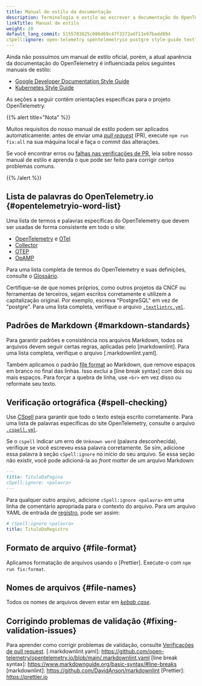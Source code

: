 ```yaml
---
title: Manual de estilo da documentação
description: Terminologia e estilo ao escrever a documentação do OpenTelemetry.
linkTitle: Manual de estilo
weight: 20
default_lang_commit: 5155703825c086d69c47f3372adf11e97badd89d
cSpell:ignore: open-telemetry opentelemetryio postgre style-guide textlintrc
---
```


Ainda não possuímos um manual de estilo oficial, porém, a atual aparência da
documentação do OpenTelemetry é influenciada pelos seguintes manuais de estilo:

- [Google Developer Documentation Style Guide](https://developers.google.com/style)
- [Kubernetes Style Guide](https://kubernetes.io/docs/contribute/style/style-guide/)

As seções a seguir contêm orientações específicas para o projeto OpenTelemetry.

{{% alert title="Nota" %}}

Muitos requisitos do nosso manual de estilo podem ser aplicados automaticamente:
antes de enviar uma
[_pull request_](https://docs.github.com/en/get-started/learning-about-github/github-glossary#pull-request)
(PR), execute `npm run fix:all` na sua máquina local e faça o _commit_ das
alterações.

Se você encontrar erros ou [falhas nas verificações de PR](../pr-checks), leia
sobre nosso manual de estilo e aprenda o que pode ser feito para corrigir certos
problemas comuns.

{{% /alert %}}

## Lista de palavras do OpenTelemetry.io {#opentelemetryio-word-list}

Uma lista de termos e palavras específicas do OpenTelemetry que devem ser usadas
de forma consistente em todo o site:

- [OpenTelemetry](/docs/concepts/glossary/#opentelemetry) e
  [OTel](/docs/concepts/glossary/#otel)
- [Collector](/docs/concepts/glossary/#collector)
- [OTEP](/docs/concepts/glossary/#otep)
- [OpAMP](/docs/concepts/glossary/#opamp)

Para uma lista completa de termos do OpenTelemetry e suas definições, consulte o
[Glossário](/docs/concepts/glossary/).

Certifique-se de que nomes próprios, como outros projetos da CNCF ou ferramentas
de terceiros, sejam escritos corretamente e utilizem a capitalização original.
Por exemplo, escreva "PostgreSQL" em vez de "postgre". Para uma lista completa,
verifique o arquivo
[`.textlintrc.yml`](https://github.com/open-telemetry/opentelemetry.io/blob/main/.textlintrc.yml).

## Padrões de Markdown {#markdown-standards}

Para garantir padrões e consistência nos arquivos Markdown, todos os arquivos
devem seguir certas regras, aplicadas pelo [markdownlint]. Para uma lista
completa, verifique o arquivo [.markdownlint.yaml].

Também aplicamos o padrão [file format](#file-format) ao Markdown, que remove
espaços em branco no final das linhas. Isso exclui a [line break syntax] com
dois ou mais espaços. Para forçar a quebra de linha, use `<br>` em vez disso ou
reformate seu texto.

## Verificação ortográfica {#spell-checking}

Use [CSpell](https://github.com/streetsidesoftware/cspell) para garantir que
todo o texto esteja escrito corretamente. Para uma lista de palavras específicas
do site OpenTelemetry, consulte o arquivo
[`.cspell.yml`](https://github.com/open-telemetry/opentelemetry.io/blob/main/.cspell.yml).

Se o `cspell` indicar um erro de `Unknown word` (palavra desconhecida),
verifique se você escreveu essa palavra corretamente. Se sim, adicione essa
palavra à seção `cSpell:ignore` no início do seu arquivo. Se essa seção não
existir, você pode adicioná-la ao _front matter_ de um arquivo Markdown:

```markdown
---
title: TituloDaPagina
cSpell:ignore: <palavra>
---
```

Para qualquer outro arquivo, adicione `cSpell:ignore <palavra>` em uma linha de
comentário apropriada para o contexto do arquivo. Para um arquivo YAML de
entrada de [registro](/ecosystem/registry/), pode ser assim:

```yaml
# cSpell:ignore <palavra>
title: TituloDoRegistro
```

## Formato de arquivo {#file-format}

Aplicamos formatação de arquivos usando o [Prettier]. Execute-o com
`npm run fix:format`.

## Nomes de arquivos {#file-names}

Todos os nomes de arquivos devem estar em
[_kebab case_](https://en.wikipedia.org/wiki/Letter_case#Kebab_case).

## Corrigindo problemas de validação {#fixing-validation-issues}

Para aprender como corrigir problemas de validação, consulte
[Verificações de pull request](../pr-checks). [.markdownlint.yaml]:
https://github.com/open-telemetry/opentelemetry.io/blob/main/.markdownlint.yaml
[line break syntax]: https://www.markdownguide.org/basic-syntax/#line-breaks
[markdownlint]: https://github.com/DavidAnson/markdownlint [Prettier]:
https://prettier.io
